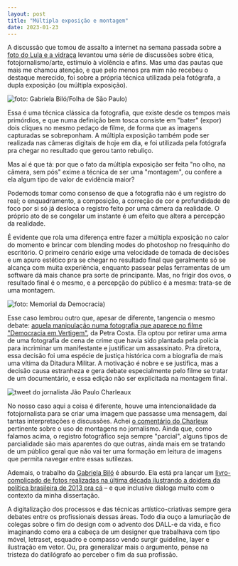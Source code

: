 ```yaml
---
layout: post
title: "Múltipla exposição e montagem"
date: 2023-01-23
---
```


A discussão que tomou de assalto a internet na semana passada sobre a [foto do Lula e a vidraça](https://www1.folha.uol.com.br/poder/2023/01/foto-de-lula-com-vidro-trincado-mostra-que-planalto-resiste-apos-barbarie-em-brasilia.shtml) levantou uma série de discussões sobre ética, fotojornalismo/arte, estímulo à violência e afins. Mas uma das pautas que mais me chamou atenção, e que pelo menos pra mim não recebeu o destaque merecido, foi sobre a própria técnica utilizada pela fotógrafa, a dupla exposição (ou múltipla exposição).

![foto: Gabriela Biló/Folha de São Paulo)](/blog/assets/lula_dupla_exposicao.png)

Essa é uma técnica clássica da fotografia, que existe desde os tempos mais primórdios, e que numa definição bem tosca consiste em "bater" (expor) dois cliques no mesmo pedaço de filme, de forma que as imagens capturadas se sobreponham. A múltipla exposição também pode ser realizada nas câmeras digitais de hoje em dia, e foi utilizada pela fotógrafa pra chegar no resultado que gerou tanto rebuliço.

Mas aí é que tá: por que o fato da múltipla exposição ser feita "no olho, na câmera, sem pós" exime a técnica de ser uma "montagem", ou confere a ela algum tipo de valor de evidência maior?

Podemods tomar como consenso de que a fotografia não é um registro do real; o enquadramento, a composição, a correção de cor e profundidade de foco por si só já desloca o registro feito por uma câmera da realidade. O próprio ato de se congelar um instante é um efeito que altera a percepção da realidade.

É evidente que rola uma diferença entre fazer a múltipla exposição no calor do momento e brincar com blending modes do photoshop no fresquinho do escritório. O primeiro cenário exige uma velocidade de tomada de decisões e um apuro estético pra se chegar no resultado final que geralmente só se alcança com muita experiência, enquanto passear pelas ferramentas de um software dá mais chance pra sorte de principante. Mas, no frigir dos ovos, o resultado final é o mesmo, e a percepção do público é a mesma: trata-se de uma montagem.

![foto: Memorial da Democracia)](/blog/assets/pedro_omar.png)

Esse caso lembrou outro que, apesar de diferente, tangencia o mesmo debate: [aquela manipulação numa fotografia que aparece no filme "Democracia em Vertigem"](https://www1.folha.uol.com.br/poder/2019/07/petra-costa-adultera-foto-e-exclui-armas-em-cena-de-democracia-em-vertigem.shtml), da Petra Costa. Ela optou por retirar uma arma de uma fotografia de cena de crime que havia sido plantada pela polícia para incriminar um manifestante e justificar um assassinato. Pra diretora, essa decisão foi uma espécie de justiça histórica com a biografia de mais uma vítima da Ditadura Militar. A motivação é nobre e se justifica, mas a decisão causa estranheza e gera debate especialmente pelo filme se tratar de um documentário, e essa edição não ser explicitada na montagem final.

![tweet do jornalista Jão Paulo Charleaux](/blog/assets/tweet_charleaux.png)

No nosso caso aqui a coisa é diferente, houve uma intencionalidade da fotojornalista para se criar uma imagem que passasse uma mensagem, daí tantas interpretações e discussões. Achei [o comentário do Charleux](https://twitter.com/jpcharleaux/status/1616189608991068161X) pertinente sobre o uso de montagens no jornalismo. Ainda que, como falamos acima, o registro fotográfico seja sempre "parcial", alguns tipos de parcialidade são mais aparentes do que outras, ainda mais em se tratando de um público geral que não vai ter uma formação em leitura de imagens que permita navegar entre essas sutilezas.

Ademais, o trabalho da [Gabriela Biló](https://www.instagram.com/gabriela.bilo/) é absurdo. Ela está pra lançar um [livro-complicado de fotos realizadas na última década ilustrando a doidera da política brasileira de 2013 pra cá](https://www.averdadevoslibertara.com.br/) – e que inclusive dialoga muito com o contexto da minha dissertação.

A digitalização dos processos e das técnicas artístico-criativas sempre gera debates entre os profissionais dessas áreas. Todo dia ouço a lamuriação de colegas sobre o fim do design com o advento dos DALL-e da vida, e fico imaginando como era a cabeça de um designer que trabalhava com tipo móvel, letraset, esquadro e compasso vendo surgir guideline, layer e ilustração em vetor. Ou, pra generalizar mais o argumento, pense na tristeza do datilógrafo ao perceber o fim da sua profissão.